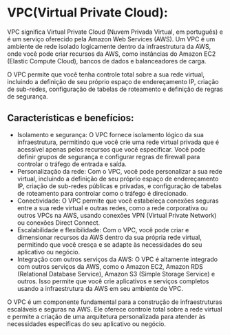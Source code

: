 # VPC(Virtual Private Cloud):
VPC significa Virtual Private Cloud (Nuvem Privada Virtual, em português) e é um serviço oferecido pela Amazon Web Services (AWS). Um VPC é um ambiente de rede isolado logicamente dentro da infraestrutura da AWS, onde você pode criar recursos da AWS, como instâncias do Amazon EC2 (Elastic Compute Cloud), bancos de dados e balanceadores de carga.

O VPC permite que você tenha controle total sobre a sua rede virtual, incluindo a definição de seu próprio espaço de endereçamento IP, criação de sub-redes, configuração de tabelas de roteamento e definição de regras de segurança.

## Características e benefícios:
- Isolamento e segurança: O VPC fornece isolamento lógico da sua infraestrutura, permitindo que você crie uma rede virtual privada que é acessível apenas pelos recursos que você especificar. Você pode definir grupos de segurança e configurar regras de firewall para controlar o tráfego de entrada e saída.
- Personalização da rede: Com o VPC, você pode personalizar a sua rede virtual, incluindo a definição de seu próprio espaço de endereçamento IP, criação de sub-redes públicas e privadas, e configuração de tabelas de roteamento para controlar como o tráfego é direcionado.
- Conectividade: O VPC permite que você estabeleça conexões seguras entre a sua rede virtual e outras redes, como a rede corporativa ou outros VPCs na AWS, usando conexões VPN (Virtual Private Network) ou conexões Direct Connect.
- Escalabilidade e flexibilidade: Com o VPC, você pode criar e dimensionar recursos da AWS dentro da sua própria rede virtual, permitindo que você cresça e se adapte às necessidades do seu aplicativo ou negócio.
- Integração com outros serviços da AWS: O VPC é altamente integrado com outros serviços da AWS, como o Amazon EC2, Amazon RDS (Relational Database Service), Amazon S3 (Simple Storage Service) e outros. Isso permite que você crie aplicativos e serviços completos usando a infraestrutura da AWS em seu ambiente de VPC.

O VPC é um componente fundamental para a construção de infraestruturas escaláveis e seguras na AWS. Ele oferece controle total sobre a rede virtual e permite a criação de uma arquitetura personalizada para atender às necessidades específicas do seu aplicativo ou negócio.
